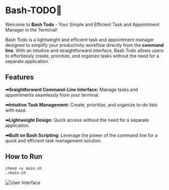 # Bash-TODO🚀

Welcome to **Bash Todo** - Your Simple and Efficient Task and Appointment Manager in the Terminal!

Bash Todo is a lightweight and efficient task and appointment manager designed to simplify your productivity workflow directly from the **command line**. With an intuitive and straightforward interface, Bash Todo allows users to effortlessly create, prioritize, and organize tasks without the need for a separate application.

## Features
**➡Sraightforward Command-Line Interface:** Manage tasks and appointments seamlessly from your terminal.

**➡Intuitive Task Management:** Create, prioritize, and organize to-do lists with ease.

**➡Lightweight Design:** Quick access without the need for a separate application.

**➡Built on Bash Scripting:** Leverage the power of the command line for a quick and efficient task management solution.

## How to Run

```bash
chmod +x main.sh
./main.sh

```
![User Interface](images/working.png)

